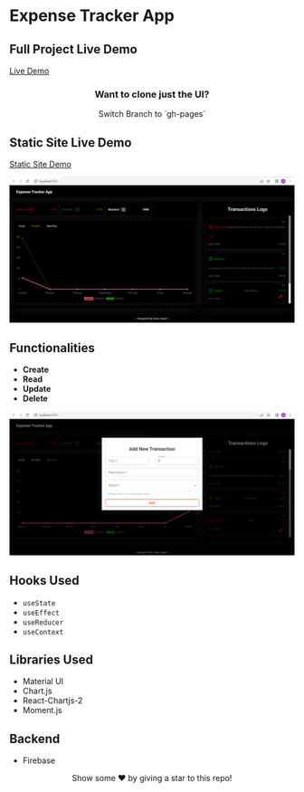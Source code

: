 # Expense Tracker App

## Full Project Live Demo
[Live Demo](https://62efd5280e3e5c215f8b12a2--super-cool-site-by-anas-aqeel.netlify.app/)

<div align="center">
  <h3>Want to clone just the UI?</h3>
  Switch Branch to `gh-pages`
</div>

## Static Site Live Demo
[Static Site Demo](https://62efe293c776bb2e8359efd3--dainty-licorice-ace25a.netlify.app/)

<div align="center">
  <img src="https://github.com/Anas-Aqeel/React_Expense_Tracker_App/blob/Master/Screenshot%20(3).png" alt="Expense Tracker App Screenshot"/>
</div>

## Functionalities
- **Create**
- **Read**
- **Update**
- **Delete**

<div align="center">
  <img src="https://github.com/Anas-Aqeel/React_Expense_Tracker_App/blob/Master/Screenshot%20(4).png" alt="Expense Tracker App Screenshot"/>
</div>

## Hooks Used
- `useState`
- `useEffect`
- `useReducer`
- `useContext`

## Libraries Used
- Material UI
- Chart.js
- React-Chartjs-2
- Moment.js

## Backend
- Firebase

<div align="center">
Show some ❤️ by giving a star to this repo!
</div>

